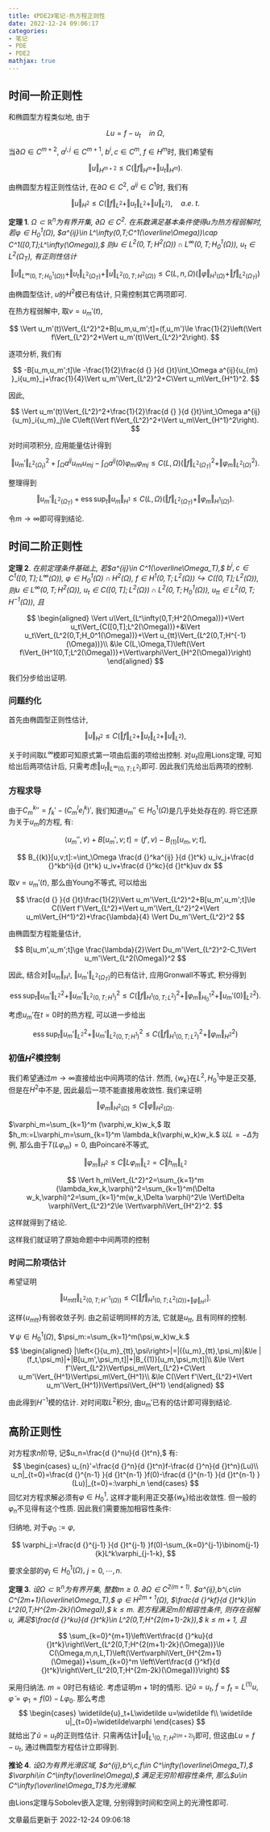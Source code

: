 ```yaml
---
title: 《PDE2》笔记-热方程正则性
date: 2022-12-24 09:06:17
categories: 
- 笔记
- PDE
- PDE2
mathjax: true
---
```


## 时间一阶正则性

和椭圆型方程类似地, 由于 

$$
Lu=f-u_t\quad in\:\Omega,
$$


当$\partial\Omega\in C^{m+2},$ $a^{i,j}\in C^{m+1},$ $b^i,c\in C^m,$
$f\in H^m$时, 我们希望有


$$
\Vert u\Vert_{H^{m+2} }\le C\left(\Vert f\Vert_{H^m}+\Vert u_t\Vert_{H^m}\right).
$$



由椭圆型方程正则性估计, 在$\partial\Omega\in C^2,$ $a^{ij}\in C^1$时,
我们有


$$
\Vert u\Vert_{H^2}\le C\left(\Vert f\Vert_{L^2}+\Vert u_t\Vert_{L^2}+\Vert u\Vert_{L^2}\right),\quad a.e.\:t.
$$



**定理 1**. *$\Omega\subset \mathbb{R}^n$为有界开集, $\partial \Omega\in C^2$. 在系数满足基本条件使得$u$为热方程弱解时, 若$\varphi\in H_0^1(\Omega),$ $a^{ij}\in L^\infty(0,T;C^1(\overline\Omega))\cap C^1([0,T];L^\infty(\Omega)),$ 则$u\in L^2(0,T;H^2(\Omega))\cap L^\infty(0,T;H_0^1(\Omega)),$ $u_t\in L^2(\Omega_T),$ 有正则性估计* 



$$
\Vert u\Vert_{L^\infty(0,T;H_0^1(\Omega))}+\Vert u_t\Vert_{L^2(\Omega_T)}+\Vert u\Vert_{L^2(0,T;H^2(\Omega))}\le C(L,n,\Omega)\left(\Vert\varphi\Vert_{H^1(\Omega)}+\Vert f\Vert_{L^2(\Omega_T)}\right)
$$



由椭圆型估计, $u$的$H^2$模已有估计, 只需控制其它两项即可.

在热方程弱解中, 取$v=u_m'(t),$


$$
\Vert u_m'(t)\Vert_{L^2}^2+B[u_m,u_m';t]=(f,u_m')\le \frac{1}{2}\left(\Vert f\Vert_{L^2}^2+\Vert u_m'(t)\Vert_{L^2}^2\right).
$$


逐项分析, 我们有


$$
-B[u_m,u_m';t]\le -\frac{1}{2}\frac{d {} }{d {}t}\int_\Omega a^{ij}{u_{m} }_i{u_m}_j+\frac{1}{4}\Vert u_m'\Vert_{L^2}^2+C\Vert u_m\Vert_{H^1}^2.
$$


因此,


$$
\Vert u_m'(t)\Vert_{L^2}^2+\frac{1}{2}\frac{d {} }{d {}t}\int_\Omega a^{ij}{u_m}_i{u_m}_j\le C\left(\Vert f\Vert_{L^2}^2+\Vert u_m\Vert_{H^1}^2\right).
$$


对时间项积分, 应用能量估计得到


$$
\Vert u_m'\Vert_{L^2(\Omega_t)}^2+\int_\Omega a^{ij}{u_m}_i{u_m}_j-\int_\Omega a^{ij}(0){\varphi_m}_i{\varphi_m}_j\le C(L,\Omega)\left(\Vert f\Vert_{L^2(\Omega_T)}^2+\Vert\varphi_m\Vert^2_{L^2(\Omega)}\right).
$$


整理得到


$$
\Vert u_m'\Vert_{L^2(\Omega_T)}+\operatorname{ess}\operatorname{sup}_{t}\Vert u_m\Vert_{H^1}\le C(L,\Omega)\left(\Vert f\Vert_{L^2(\Omega_T)}+\Vert\varphi_m\Vert_{H^1(\Omega)}\right).
$$


令$m\rightarrow\infty$即可得到结论.

## 时间二阶正则性

**定理 2**. *在前定理条件基础上, 若$a^{ij}\in C^1(\overline\Omega_T),$ $b^i,c\in C^1([0,T];L^\infty(\Omega)),$ $\varphi\in H_0^1(\Omega)\cap H^2(\Omega),$ $f\in H^1(0,T;L^2(\Omega))\hookrightarrow C([0,T];L^2(\Omega)),$ 则$u\in L^\infty(0,T;H^2(\Omega)),$ $u_t\in C([0,T];L^2(\Omega))\cap L^2(0,T;H_0^1(\Omega)),$ $u_{tt}\in L^2(0,T;H^{-1}(\Omega)),$ 且* 

$$
\begin{aligned}
 \Vert u\Vert_{L^\infty(0,T;H^2(\Omega))}+\Vert u_t\Vert_{C([0,T];L^2(\Omega))}+&\Vert u_t\Vert_{L^2(0,T;H_0^1(\Omega))}+\Vert u_{tt}\Vert_{L^2(0,T;H^{-1}(\Omega))}\\
 &\le C(L,\Omega,T)\left(\Vert f\Vert_{H^1(0,T;L^2(\Omega))}+\Vert\varphi\Vert_{H^2(\Omega)}\right)
 \end{aligned}
$$

我们分步给出证明.

### 问题约化

首先由椭圆型正则性估计,


$$
\Vert u\Vert_{H^2}\le C\left(\Vert f\Vert_{L^2}+\Vert u_t\Vert_{L^2}+\Vert u\Vert_{L^2}\right),
$$


关于时间取$L^\infty$模即可知原式第一项由后面的项给出控制.
对$u_t$应用Lions定理, 可知给出后两项估计后,
只需考虑$\Vert u_t\Vert_{L^\infty(0,T;L^2)}$即可.
因此我们先给出后两项的控制.

### 方程求导

由于${C_m^k}''=f_k'-(C_m^le_l^k)',$
我们知道$u_m''\in H_0^1(\Omega)$是几乎处处存在的.
将它还原为关于$u_m$的方程, 有:


$$
\left<{}u_m'',v\right>+B[u_m',v;t]=(f',v)-B_{(1)}[u_m,v;t],
$$




$$
B_{(k)}[u,v;t]:=\int_\Omega \frac{d {}^ka^{ij} }{d {}t^k} u_iv_j+\frac{d {}^kb^i}{d {}t^k} u_iv+\frac{d {}^kc}{d {}t^k}uv dx
$$



取$v=u_m'(t),$ 那么由Young不等式, 可以给出


$$
\frac{d {} }{d {}t}\frac{1}{2}\Vert u_m'\Vert_{L^2}^2+B[u_m',u_m';t]\le C(\Vert f'\Vert_{L^2}+\Vert u_m'\Vert_{L^2}^2+\Vert u_m\Vert_{H^1}^2)+\frac{\lambda}{4} \Vert Du_m'\Vert_{L^2}^2
$$


由椭圆型方程能量估计,


$$
B[u_m',u_m';t]\ge \frac{\lambda}{2}\Vert Du_m'\Vert_{L^2}^2-C_1\Vert u_m'\Vert_{L^2(\Omega)}^2
$$


因此, 结合对$\Vert u_m\Vert_{H^1},$
$\Vert u_m'\Vert_{L^2(\Omega_T)}$的已有估计, 应用Gronwall不等式,
积分得到


$$
\operatorname{ess}\operatorname{sup}_{t}\Vert u_m'\Vert_{L^2}^2+\Vert u_m'\Vert_{L^2(0,T;H^1)}^2\le C\left(\Vert f\Vert_{H^1(0,T;L^2)}^2+\Vert\varphi_m\Vert_{H_0^1}^2+\Vert u_m'(0)\Vert_{L^2}^2\right).
$$


考虑$u_m'$在$t=0$时的热方程, 可以进一步给出


$$
\operatorname{ess}\operatorname{sup}_{t}\Vert u_m'\Vert_{L^2}^2+\Vert u_m'\Vert_{L^2(0,T;H^1)}^2\le C\left(\Vert f\Vert_{H^1(0,T;L^2)}^2+\Vert\varphi_m\Vert_{H^2}^2\right)
$$



### 初值$H^2$模控制

我们希望通过$m\rightarrow\infty$直接给出中间两项的估计. 然而,
$\{w_k\}$在$L^2,H_0^1$中是正交基, 但是在$H^2$中不是,
因此最后一项不能直接用收敛性. 我们来证明


$$
\Vert\varphi_m\Vert_{H^2(\Omega)}\le C\Vert\varphi\Vert_{H^2(\Omega)}.
$$



$\varphi_m=\sum_{k=1}^m (\varphi,w_k)w_k,$
取$h_m:=L\varphi_m=\sum_{k=1}^m \lambda_k(\varphi,w_k)w_k.$
以$L=-\Delta$为例, 那么由于$T(L\varphi_m)=0,$ 由Poincaré不等式,


$$
\Vert\varphi_m\Vert_{H^2}\le C\Vert L\varphi_m\Vert_{L^2}=C\Vert h_m\Vert_{L^2}
$$




$$
\Vert h_m\Vert_{L^2}^2=\sum_{k=1}^m (\lambda_kw_k,\varphi)^2=\sum_{k=1}^m(\Delta w_k,\varphi)^2=\sum_{k=1}^m(w_k,\Delta \varphi)^2\le \Vert\Delta \varphi\Vert_{L^2}^2\le \Vert\varphi\Vert_{H^2}^2.
$$


这样就得到了结论.

这样我们就证明了原始命题中中间两项的控制

### 时间二阶项估计

希望证明


$$
\Vert{u_m}_{tt}\Vert_{L^2(0,T;H^{-1}(\Omega))}\le C[\Vert f\Vert_{H^1(0,T;L^2(\Omega))+\Vert\varphi\Vert_{H^2} }].
$$


这样$\{ {u_m}_{tt}\}$有弱收敛子列. 由之前证明同样的方法, 它就是$u_{tt},$
且有同样的控制.

$\,\forall\,\psi\in H_0^1(\Omega),$ $\psi_m:=\sum_{k=1}^m(\psi,w_k)w_k.$
$$
\begin{aligned}
 |\left<{}{u_m}_{tt},\psi\right>|=|({u_m}_{tt},\psi_m)|&\le |(f_t,\psi_m)|+|B[u_m',\psi_m,t]|+|B_{(1)}[u_m,\psi_m;t]|\\
 &\le \Vert f'\Vert_{L^2}\Vert\psi_m\Vert_{L^2}+C\Vert u_m'\Vert_{H^1}\Vert\psi_m\Vert_{H^1}\\
 &\le C(\Vert f'\Vert_{L^2}+\Vert u_m'\Vert_{H^1})\Vert\psi\Vert_{H^1} 
 \end{aligned}
$$

由此得到$H^{-1}$模的估计. 对时间取$L^2$积分,
由$u_m'$已有的估计即可得到结论.

## 高阶正则性

对方程求$n$阶导, 记$u_n=\frac{d {}^nu}{d {}t^n},$ 有: 
$$
\begin{cases}
 u_{n}'=\frac{d {}^n}{d {}t^n}f-\frac{d {}^n}{d {}t^n}(Lu)\\
 u_n|_{t=0}=\frac{d {}^{n-1} }{d {}t^{n-1} }f(0)-\frac{d {}^{n-1} }{d {}t^{n-1} }(Lu)|_{t=0}=:\varphi_n
 \end{cases}
$$
 回忆对方程求解必须有$\varphi\in H_0^1,$
这样才能利用正交基$\{w_k\}$给出收敛性.
但一般的$\varphi_n$不见得有这个性质. 因此我们需要施加相容性条件:

归纳地, 对于$\varphi_0:=\varphi,$


$$
\varphi_j:=\frac{d {}^{j-1} }{d {}t^{j-1} }f(0)-\sum_{k=0}^{j-1}\binom{j-1}{k}L^k\varphi_{j-1-k},
$$


要求全部的$\varphi_j\in H_0^1(\Omega),$ $j=0,\cdots,n.$

**定理 3**. *设$\Omega\subset \mathbb{R}^n$为有界开集, 整数$m\ge 0.$ $\partial\Omega\in C^{2(m+1)}.$ $a^{ij},b^i,c\in C^{2m+1}(\overline\Omega_T),$ $\varphi\in H^{2m+1}(\Omega),$ $\frac{d {}^kf}{d {}t^k}\in L^2(0,T;H^{2m-2k}(\Omega)),$ $k\le m.$ 若方程满足$m$阶相容性条件, 则存在弱解$u,$ 满足$\frac{d {}^ku}{d {}t^k}\in L^2(0,T;H^{2(m+1)-2k}),$ $k\le m+1,$ 且* 



$$
\sum_{k=0}^{m+1}\left\Vert\frac{d {}^ku}{d {}t^k}\right\Vert_{L^2(0,T;H^{2(m+1)-2k}(\Omega))}\le C(\Omega,m,n,L,T)\left(\Vert\varphi\Vert_{H^{2m+1}(\Omega)}+\sum_{k=0}^m \left\Vert\frac{d {}^kf}{d {}t^k}\right\Vert_{L^2(0,T;H^{2m-2k}(\Omega))}\right)
$$



采用归纳法. $m=0$时已有结论. 考虑证明$m+1$时的情形.
记$\widetilde u=u_t,$ $\widetilde f=f_t=L^{(1)}u,$
$\widetilde\varphi=\varphi_1=f(0)-L\varphi_0.$ 那么考虑 
$$
\begin{cases}
 \widetilde{u}_t+L\widetilde u=\widetilde f\\
 \widetilde u|_{t=0}=\widetilde\varphi
 \end{cases}
$$
 就给出了$\widetilde u=u_t$的正则性估计.
只需再估计$\Vert u\Vert_{L^1(0,T;H^{2(m+2)})}$即可, 但这由$Lu=f-u_t,$
通过椭圆型方程估计立即得到.

**推论 4**. *设$\Omega$为有界光滑区域, $a^{ij},b^i,c,f\in C^\infty(\overline\Omega_T),$ $\varphi\in C^\infty(\overline\Omega),$ 满足无穷阶相容性条件, 那么$u\in C^\infty(\overline\Omega_T)$为光滑解.* 

由Lions定理与Sobolev嵌入定理, 分别得到时间和空间上的光滑性即可.

文章最后更新于 2022-12-24 09:06:18 
